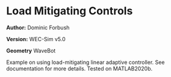 # Load Mitigating Controls

**Author:**  	Dominic Forbush

**Version:** 	WEC-Sim v5.0

**Geometry**	WaveBot

Example on using load-mitigating linear adaptive controller. See documentation for more details. Tested on MATLAB2020b.



